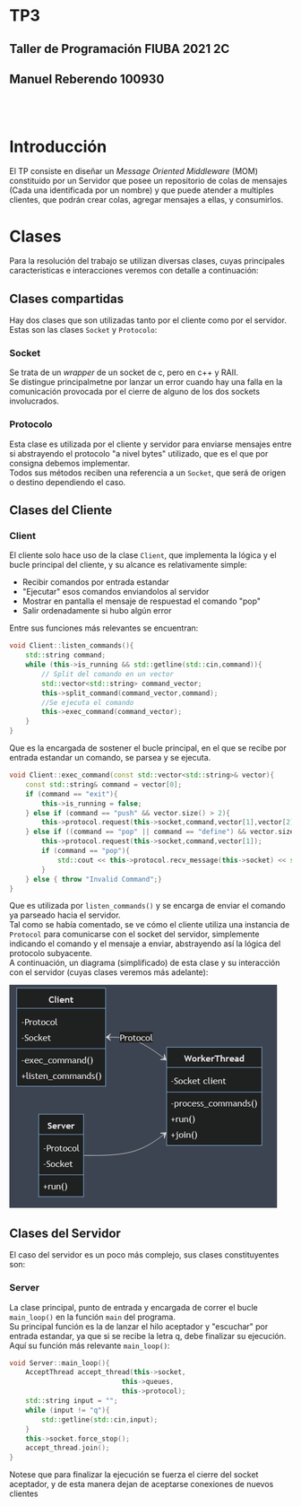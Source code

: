 # TP3
## Taller de Programación FIUBA 2021 2C
## Manuel Reberendo 100930
<br>
<br>

# Introducción
El TP consiste en diseñar un *Message Oriented Middleware* (MOM) constituido por un Servidor que posee un repositorio de colas de mensajes (Cada una identificada por un nombre) y que puede atender a multiples clientes, que podrán crear colas, agregar mensajes a ellas, y consumirlos.

# Clases
Para la resolución del trabajo se utilizan diversas clases, cuyas principales caracteristicas e interacciones veremos con detalle a continuación:
## Clases compartidas
Hay dos clases que son utilizadas tanto por el cliente como por el servidor. Estas son las clases `Socket` y `Protocolo`:
### Socket
Se trata de un *wrapper* de un socket de c, pero en c++ y RAII.  
Se distingue principalmetne por lanzar un error cuando hay una falla en la comunicación provocada por el cierre de alguno de los dos sockets involucrados.
### Protocolo
Esta clase es utilizada por el cliente y servidor para enviarse mensajes entre si abstrayendo el protocolo "a nivel bytes" utilizado, que es el que por consigna debemos implementar.  
Todos sus métodos reciben una referencia a un `Socket`, que será de origen o destino dependiendo el caso.

## Clases del Cliente
### Client

El cliente solo hace uso de la clase `Client`, que implementa la lógica y el bucle principal del cliente, y su alcance es relativamente simple:

- Recibir comandos por entrada estandar
- "Ejecutar" esos comandos enviandolos al servidor
- Mostrar en pantalla el mensaje de respuestad el comando "pop"
- Salir ordenadamente si hubo algún error

Entre sus funciones más relevantes se encuentran:

```cpp
void Client::listen_commands(){
    std::string command;    
    while (this->is_running && std::getline(std::cin,command)){
        // Split del comando en un vector
        std::vector<std::string> command_vector;
        this->split_command(command_vector,command);
        //Se ejecuta el comando
        this->exec_command(command_vector);
    }
}
```
Que es la encargada de sostener el bucle principal, en el que se recibe por entrada estandar un comando, se parsea y se ejecuta.  

```cpp
void Client::exec_command(const std::vector<std::string>& vector){
    const std::string& command = vector[0];
    if (command == "exit"){
        this->is_running = false;        
    } else if (command == "push" && vector.size() > 2){
        this->protocol.request(this->socket,command,vector[1],vector[2]);
    } else if ((command == "pop" || command == "define") && vector.size() > 1){
        this->protocol.request(this->socket,command,vector[1]);
        if (command == "pop"){
            std::cout << this->protocol.recv_message(this->socket) << std::endl;
        }
    } else { throw "Invalid Command";}
}
```
Que es utilizada por `listen_commands()` y se encarga de enviar el comando ya parseado hacia el servidor.  
Tal como se había comentado, se ve cómo el cliente utiliza una instancia de `Protocol` para comunicarse con el socket del servidor, simplemente indicando el comando y el mensaje a enviar, abstrayendo así la lógica del protocolo subyacente.  
A continuación, un diagrama (simplificado) de esta clase y su interacción con el servidor (cuyas clases veremos más adelante):  

![Diagrama Client](./img/diagrama_clases_client.png)
## Clases del Servidor
El caso del servidor es un poco más complejo, sus clases constituyentes son:
### Server
La clase principal, punto de entrada y encargada de correr el bucle `main_loop()` en la función `main` del programa.  
Su principal función es la de lanzar el hilo aceptador y "escuchar" por entrada estandar, ya que si se recibe la letra q, debe finalizar su ejecución.  
Aquí su función más relevante `main_loop()`:
```cpp
void Server::main_loop(){
    AcceptThread accept_thread(this->socket,
                            this->queues,
                            this->protocol);
    std::string input = "";
    while (input != "q"){
        std::getline(std::cin,input);
    }    
    this->socket.force_stop();
    accept_thread.join();
}
```
Notese que para finalizar la ejecución se fuerza el cierre del socket aceptador, y de esta manera dejan de aceptarse conexiones de nuevos clientes




